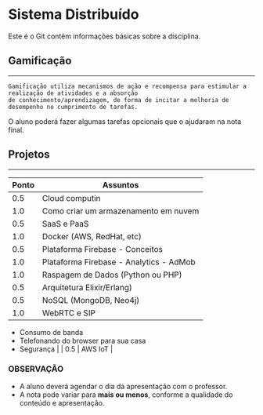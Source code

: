 # Sistema Distribuído

Este é o Git contêm informações básicas sobre a disciplina.


## Gamificação
-----------
```
Gamificação utiliza mecanismos de ação e recompensa para estimular a realização de atividades e a absorção 
de conhecimento/aprendizagem, de forma de incitar a melhoria de desempenho no cumprimento de tarefas.
```
O aluno poderá fazer algumas tarefas opcionais que o ajudaram na nota final. 

## Projetos
-----------
|Ponto | Assuntos |
| --- | --- |
| 0.5 | Cloud computin|
| 1.0 | Como criar um armazenamento em nuvem |
| 0.5 | SaaS e PaaS |
| 1.0 | Docker (AWS, RedHat, etc)|
| 0.5 | Plataforma Firebase - Conceitos |
| 1.0 | Plataforma Firebase - Analytics - AdMob |
| 1.0 | Raspagem de Dados (Python ou PHP) |
| 0.5 | Arquitetura Elixir/Erlang) |
| 0.5 | NoSQL (MongoDB, Neo4j)  |
| 1.0 | WebRTC e SIP   
- Consumo de banda
- Telefonando do browser para sua casa
- Segurança |
| 0.5 | AWS IoT |



### OBSERVAÇÃO
* A aluno deverá agendar o dia da apresentação com o professor.
* A nota pode variar para **mais ou menos**, conforme a qualidade do conteúdo e apresentação.
```  
